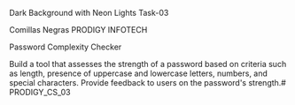Dark Background with Neon Lights
Task-03

Comillas Negras
PRODIGY INFOTECH

Password Complexity Checker

Build a tool that assesses the strength of a password based on criteria such as length, presence of uppercase and lowercase letters, numbers, and special characters. Provide feedback to users on the password's strength.# PRODIGY_CS_03
